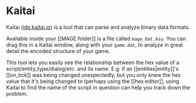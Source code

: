 # Kaitai

Kaitai ([ide.kaitai.io](https://ide.kaitai.io)) is a tool that can parse and analyze binary data formats.

Available inside your [[MAGE folder]] is a file called `mage_dat.ksy`. You can drag this in a Kaitai window, along with your `game.dat`, to analyze in great detail the encoded structure of your game.

This tool lets you easily see the relationship between the hex value of a script/entity_type/dialog/etc. and its name. E.g. if an [[entities|entity]]'s [[on_tick]] was being changed unexpectedly, but you only knew the hex value that it's being changed to (perhaps using the [[hex editor]], using Kaitai to find the name of the script in question can help you track down the problem.
